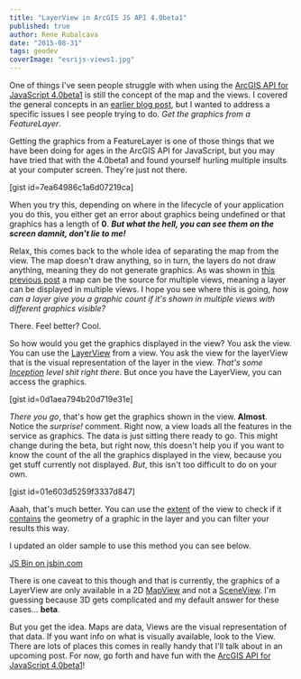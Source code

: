 ```yaml
---
title: "LayerView in ArcGIS JS API 4.0beta1"
published: true
author: Rene Rubalcava
date: "2015-08-31"
tags: geodev
coverImage: "esrijs-views1.jpg"
---
```


One of things I've seen people struggle with when using the [ArcGIS API for JavaScript 4.0beta1](https://developers.arcgis.com/javascript/beta/) is still the concept of the map and the views. I covered the general concepts in an [earlier blog post](http://odoe.net/blog/maps-and-views-in-arcgis-js-api/), but I wanted to address a specific issues I see people trying to do. _Get the graphics from a FeatureLayer_.

Getting the graphics from a FeatureLayer is one of those things that we have been doing for ages in the ArcGIS API for JavaScript, but you may have tried that with the 4.0beta1 and found yourself hurling multiple insults at your computer screen. They're just not there.

[gist id=7ea64986c1a6d07219ca]

When you try this, depending on where in the lifecycle of your application you do this, you either get an error about graphics being undefined or that graphics has a length of **0**. **_But what the hell, you can see them on the screen damnit, don't lie to me!_**

Relax, this comes back to the whole idea of separating the map from the view. The map doesn't draw anything, so in turn, the layers do not draw anything, meaning they do not generate graphics. As was shown in [this previous post](http://odoe.net/blog/maps-and-views-in-arcgis-js-api/) a map can be the source for multiple views, meaning a layer can be displayed in multiple views. I hope you see where this is going, _how can a layer give you a graphic count if it's shown in multiple views with different graphics visible?_

There. Feel better? Cool.

So how would you get the graphics displayed in the view? You ask the view. You can use the [LayerView](https://developers.arcgis.com/javascript/beta/api-reference/esri-views-layers-LayerView.html) from a view. You ask the view for the layerView that is the visual representation of the layer in the view. _That's some [Inception](http://www.imdb.com/title/tt1375666/) level shit right there_. But once you have the LayerView, you can access the graphics.

[gist id=0d1aea794b20d719e31e]

_There you go_, that's how get the graphics shown in the view. **Almost**. Notice the _surprise!_ comment. Right now, a view loads all the features in the service as graphics. The data is just sitting there ready to go. This might change during the beta, but right now, this doesn't help you if you want to know the count of the all the graphics displayed in the view, because you get stuff currently not displayed. _But_, this isn't too difficult to do on your own.

[gist id=01e603d5259f3337d847]

Aaah, that's much better. You can use the [extent](https://developers.arcgis.com/javascript/beta/api-reference/esri-geometry-Extent.html) of the view to check if it [contains](https://developers.arcgis.com/javascript/beta/api-reference/esri-geometry-Extent.html#contains) the geometry of a graphic in the layer and you can filter your results this way.

I updated an older sample to use this method you can see below.

[JS Bin on jsbin.com](http://jsbin.com/perovey/8/embed?js,output)


There is one caveat to this though and that is currently, the graphics of a LayerView are only available in a 2D [MapView](https://developers.arcgis.com/javascript/beta/api-reference/esri-views-MapView.html) and not a [SceneView](https://developers.arcgis.com/javascript/beta/api-reference/esri-views-SceneView.html). I'm guessing because 3D gets complicated and my default answer for these cases... **beta**.

But you get the idea. Maps are data, Views are the visual representation of that data. If you want info on what is visually available, look to the View. There are lots of places this comes in really handy that I'll talk about in an upcoming post. For now, go forth and have fun with the [ArcGIS API for JavaScript 4.0beta1](https://developers.arcgis.com/javascript/beta/guide/)!
